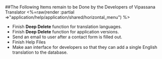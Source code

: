 ##The Following Items remain to be Done by the Developers of Vipassana Translator
<%=raw(render :partial =>"application/help/application/shared/horizontal_menu") %>
- Finish **Deep Delete** function for translation languages.
- Finish **Deep Delete** function for application versions.
- Send an email to user after a contact form is filled out.
- Finish Help Files
- Make aan interface for developers so that they can add a single English translation to the database.
